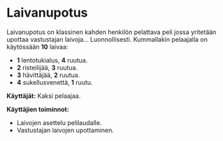 # Laivanupotus
Laivanupotus on klassinen kahden henkilön pelattava peli jossa yritetään upottaa vastustajan laivoja... Luonnollisesti.
Kummallakin pelaajalla on käytössään **10** laivaa:
* **1** lentotukialus, **4** ruutua.
* **2** risteilijää, **3** ruutua.
* **3** hävittäjää, **2** ruutua.
* **4** sukellusvenettä, **1** ruutu.

**Käyttäjät:** Kaksi pelaajaa.

**Käyttäjien toiminnot:**
- Laivojen asettelu pelilaudalle.
- Vastustajan laivojen upottaminen.

